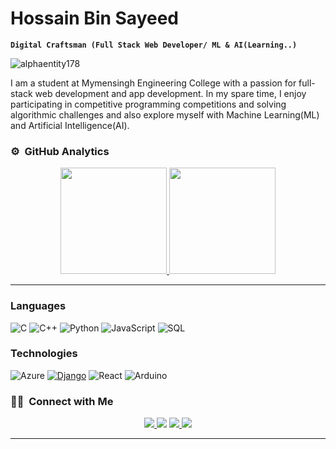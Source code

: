 


<h1> Hossain Bin Sayeed </h1>

**`Digital Craftsman (Full Stack Web Developer/ ML & AI(Learning..)`**

<p align="left"> <img src="https://komarev.com/ghpvc/?username=alphaentity178&label=Profile%20views&color=0e75b6&style=flat" alt="alphaentity178" /> </p>

I am a student at Mymensingh Engineering College with a passion for full-stack web development and app development. In my spare time, I enjoy participating in competitive programming competitions and solving algorithmic challenges and also explore myself with Machine Learning(ML) and Artificial Intelligence(AI).

### ⚙️ &nbsp;GitHub Analytics

<p align="center">
  <a href="https://github.com/alphaentity178">
    <img height="170em" src="https://github-readme-stats-eight-theta.vercel.app/api?username=alphaentity178&show_icons=true&theme=algolia&include_all_commits=true&count_private=true"/>
    <img height="170em" src="https://github-readme-stats-eight-theta.vercel.app/api/top-langs/?username=alphaentity178&layout=compact&langs_count=8&theme=algolia"/>
  </a>
</p>

<hr>

### Languages

![C](https://img.shields.io/badge/-C-4e4e4c?&logo=C) ![C++](https://img.shields.io/badge/-C++-skyblue?&logo=c%2b%2b&logoColor=00599C) ![Python](https://img.shields.io/badge/-Python-ffd343?&logo=Python) ![JavaScript](https://img.shields.io/badge/-JavaScript-212121?&logo=JavaScript)  ![SQL](https://img.shields.io/badge/-SQL-1a4e4c?&logo=MySQL) 

### Technologies

![Azure](https://img.shields.io/badge/-Azure-000?&logo=MicrosoftAzure&logoColor=F90) [![Django](https://img.shields.io/badge/-Django-092E20?&logo=django)](https://www.djangoproject.com/) ![React](https://img.shields.io/badge/-React-000?&logo=React) ![Arduino](https://img.shields.io/badge/-Arduino-000?&logo=Arduino&logoColor=cyan)

### 🤝🏻 &nbsp;Connect with Me

<p align="center">
<a href="mailto:hossainbinsayeed@gmail.com">
    <img src="https://img.shields.io/badge/-hossainbinsayeed@gmail.com-D14836?style=flat&logo=Gmail&logoColor=white"/>
</a>
<a href="https://www.facebook.com/hossainbin.sayeed"><img src="https://img.shields.io/badge/-Hossain Bin Sayeed-1877F2?style=flat&logo=Facebook&logoColor=white"/></a>
<a href="https://twitter.com/HossainBS13">
    <img src="https://img.shields.io/badge/-@Hossain Bin Sayeed-212121?style=flat&logo=X&logoColor=white"/>
</a>
<a href="https://codeforces.com/profile/XDFGxo3">
    <img src="https://img.shields.io/badge/-@Hossain Bin Sayeed-1f8acb?style=flat&logo=Codeforces&logoColor=white"/>
</a>
</p>

---



